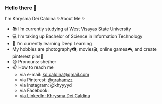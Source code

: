 ### Hello there 👋

I'm Khrysma Dei Caldina 
✨About Me ✨ 
- 📚 I’m currently studying at West Visayas State University
- 💻 I’m taking up Bachelor of Science in Information Technology
- 🌱 I’m currently learning Deep Learning
- My hobbies are photography📷, movies🎬, online games🎮, and create pinterest pins📌 
- 😄 Pronouns: she/her
- 📫 How to reach me 
    - via e-mail: kd.caldina@gmail.com 
    - via Pinterest: <a href="https://www.google.com/" target="_blank">@grahamzz</a>
    - via Instagram: @khyyyyd
    - via Facebook: <a href=" https://www.facebook.com/khrysma.dei" target="@khrysma.dei">
    - via LinkedIn: Khrysma Dei Caldina

